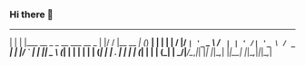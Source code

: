 ### Hi there 👋

<!--
**usama-gh/usama-gh** is a ✨ _special_ ✨ repository because its `README.md` (this file) appears on your GitHub profile.

Here are some ideas to get you started:

- 🔭 I’m currently working on ...
- 🌱 I’m currently learning ...
- 👯 I’m looking to collaborate on ...
- 🤔 I’m looking for help with ...
- 💬 Ask me about ...
- 📫 How to reach me: ...
- 😄 Pronouns: ...
- ⚡ Fun fact: ...
-->

  _   _                             _  ___           _ _     _ 
 | | | |___  __ _ _ __ ___   __ _  | |/ / |__   __ _| (_) __| |
 | | | / __|/ _` | '_ ` _ \ / _` | | ' /| '_ \ / _` | | |/ _` |
 | |_| \__ \ (_| | | | | | | (_| | | . \| | | | (_| | | | (_| |
  \___/|___/\__,_|_| |_| |_|\__,_| |_|\_\_| |_|\__,_|_|_|\__,_|
                                                               
